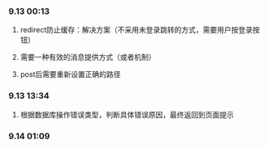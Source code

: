 ### 9.13 00:13

1. redirect防止缓存：解决方案（不采用未登录跳转的方式，需要用户按登录按钮）

2. 需要一种有效的消息提供方式（或者机制）
3. post后需要重新设置正确的路径



### 9.13 13:34

1. 根据数据库操作错误类型，判断具体错误原因，最终返回到页面提示



### 9.14 01:09

​	